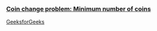 ### [Coin change problem: Minimum number of coins](https://www.youtube.com/watch?v=I-l6PBeERuc&list=PL_z_8CaSLPWekqhdCPmFohncHwz8TY2Go&index=16)   
[GeeksforGeeks](https://www.geeksforgeeks.org/find-minimum-number-of-coins-that-make-a-change/)   
